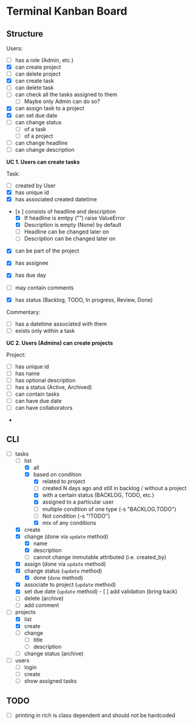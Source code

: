 # Terminal Kanban Board

## Structure

Users:
- [ ] has a role (Admin, etc.)
- [x] can create project
- [ ] can delete project
- [x] can create task
- [ ] can delete task
- [ ] can check all the tasks assigned to them
	- [ ] Maybe only Admin can do so?
- [x] can assign task to a project
- [x] can set due date
- [ ] can change status
	- [ ] of a task
	- [ ] of a project
- [ ] can change headline
- [ ] can change description

**UC 1. Users can create tasks**

Task:
- [ ] created by User
- [x] has unique id
- [x] has associated created datetime
- [x ] consists of headline and description
	- [x] If headline is emtpy ("") raise ValueError
	- [x] Description is empty (None) by default
	- [ ] Headline can be changed later on
	- [ ] Description can be changed later on
- [x] can be part of the project
- [x] has assignee
- [x] has due day
- [ ] may contain comments
- [x] has status (Backlog, TODO, In progress, Review, Done)


Commentary:
- [ ] has a datetime associated with them
- [ ] exists only within a task

**UC 2. Users (Admins) can create projects**

Project:
- [ ] has unique id
- [ ] has name
- [ ] has optional description
- [ ] has a status (Active, Archived)
- [ ] can contain tasks
- [ ] can have due date
- [ ] can have collaborators
-

## CLI

- [ ]  tasks
	- [ ]  list
		- [x]  all
		- [x]  based on condition
			- [x]  related to project
			- [ ]  created N days ago and still in backlog / without a project
			- [x]  with a certain status (BACKLOG, TODO, etc.)
			- [x]  assigned to a particular user
			- [ ]  multiple condition of one type (-s "BACKLOG,TODO")
			- [ ]  Not condition (-s "!TODO")
			- [x]  mix of any conditions
	- [x]  create
	- [x]  change (done via `update` method)
		- [x]  name
		- [x]  description
		- [ ]  cannot change immutable attributed (i.e. created_by)
	- [x]  assign (done via `update` method)
	- [x]  change status  (`update` method)
		- [x]   done (`done` method)
	- [x]  associate to project (`update` method)
	- [x]  set due date (`update` method)
			- [ ]  add validation (bring back)
	- [ ]  delete (archive)
	- [ ]  add comment
- [ ]  projects
	- [x]  list
	- [x]  create
	- [ ]  change
		- [ ]  title
		- [ ]  description
	- [ ]  change status (archive)
- [ ]  users
	- [ ]  login
	- [ ]  create
	- [ ]  show assigned tasks
	
## TODO

- [ ] printing in rich is class dependent and should not be hardcoded
